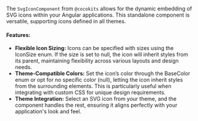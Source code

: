 The `SvgIconComponent` from `@cocokits` allows for the dynamic embedding of SVG icons within your Angular applications.
This standalone component is versatile, supporting icons defined in all themes.


#### Features:

- **Flexible Icon Sizing:** Icons can be specified with sizes using the IconSize enum. If the size is set to null, the icon will inherit styles from its parent, maintaining flexibility across various layouts and design needs.
- **Theme-Compatible Colors:** Set the icon’s color through the BaseColor enum or opt for no specific color (null), letting the icon inherit styles from the surrounding elements. This is particularly useful when integrating with custom CSS for unique design requirements.
- **Theme Integration:** Select an SVG icon from your theme, and the component handles the rest, ensuring it aligns perfectly with your application's look and feel.